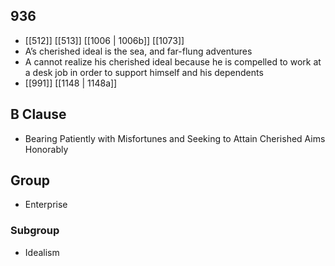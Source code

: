 ## 936
- [[512]] [[513]] [[1006 | 1006b]] [[1073]] 
- A’s cherished ideal is the sea, and far-flung adventures
- A cannot realize his cherished ideal because he is compelled to work at a desk job in order to support himself and his dependents
- [[991]] [[1148 | 1148a]] 

## B Clause
- Bearing Patiently with Misfortunes and Seeking to Attain Cherished Aims Honorably

## Group
- Enterprise

### Subgroup
- Idealism

